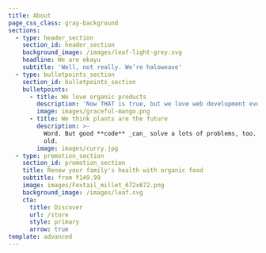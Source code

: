 ```yaml
---
title: About
page_css_class: gray-background
sections:
  - type: header_section
    section_id: header_section
    background_image: /images/leaf-light-grey.svg
    headline: We are ekayu
    subtitle: 'Well, not really. We’re haloweave'
  - type: bulletpoints_section
    section_id: bulletpoints_section
    bulletpoints:
      - title: We love organic products
        description: 'Now THAT is true, but we love web development even more.'
        image: images/graceful-mango.png
      - title: We think plants are the future
        description: >-
          Word. But good **code** _can_ solve a lots of problems, too. New _and_
          old.
        image: images/curry.jpg
  - type: promotion_section
    section_id: promotion_section
    title: Renew your family's health with organic food
    subtitle: from ₹149.99
    image: images/Foxtail_millet_672x672.png
    background_image: /images/leaf.svg
    cta:
      title: Discover
      url: /store
      style: primary
      arrow: true
template: advanced
---
```

